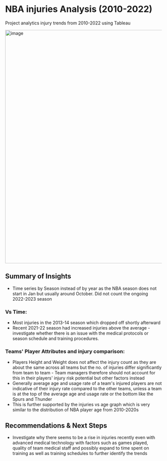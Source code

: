 # NBA injuries Analysis (2010-2022)
Project analytics injury trends from 2010-2022 using Tableau

<img width="750" alt="image" src="https://user-images.githubusercontent.com/94216627/235444170-1c32ad9f-510f-463c-a645-31c5a5fc761e.png">


## Summary of Insights
- Time series by Season instead of by year as the NBA season does not start in Jan but usually around October. Did not count the ongoing 2022-2023 season

### Vs Time:
- Most injuries in the 2013-14 season which dropped off shortly afterward
- Recent 2021-22 season had increased injuries above the average - investigate whether there is an issue with the medical protocols or season schedule and training procedures.

### Teams' Player Attributes and injury comparison:
- Players Height and Weight does not affect the injury count as they are about the same across all teams but the no. of injuries differ significantly from team to team - Team managers therefore should not account for this in their players' injury risk potential but other factors instead
- Generally average age and usage rate of a team's injured players are not indicative of their injury rate compared to the other teams, unless a team is at the top of the average age and usage rate or the bottom like the Spurs and Thunder
- This is further supported by the injuries vs age graph which is very similar to the distribution of NBA player age  from 2010-2020s

## Recommendations & Next Steps
- Investigate why there seems to be a rise in injuries recently even with advanced medical technology with factors such as games played, quality of team medical staff and possibly expand to time spent on training as well as training schedules to further identify the trends

